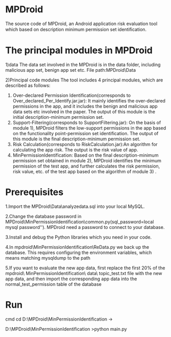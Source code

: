 # MPDroid
The source code of MPDroid, an Android application risk evaluation tool which
based on description minimum permission set identiﬁcation.
# The principal modules in MPDroid
1)data
The data set involved in the MPDroid is in the data folder, including malicious app set, benign app set etc.
File path:MPDroid\Data

2)Principal code modules 
The tool includes 4 principal modules, which are described as follows:
1) Over-declared Permission Identification(corresponds to Over_declared_Per_Identify.jar.jar): It mainly identifies the over-declared permissions in the app, and it includes the benign and malicious app data sets etc involved in the paper. The output of this module is the initial description-minimum permission set.
2) Support-Filtering(corresponds to SupportFiltering.jar): On the basis of module 1), MPDroid filters the low-support permissions in the app based on the functionality point-permission set identification. The output of this module is the final description-minimum permission set.
3) Risk Calculation(corresponds to RiskCalculation.jar):An algorithm for calculating the app risk. The output is the risk value of app.
4) MinPermissionIdentification: Based on the final description-minimum permission set obtained in module 2), MPDroid identifies the minimum permission of the test app, and further calculates the risk permission, risk value, etc. of the test app based on the algorithm of module 3) .
# Prerequisites
1.Import the MPDroid\Data\analyzedata.sql into your local MySQL.

2.Change the database password in MPDroid\MinPermissionIdentification\common.py(sql_password=local mysql password''). MPDroid need a password to connect to your database.

3.Install and debug the Python libraries which you need in your code.

4.In mpdroid\MinPermissionIdentification\ReData.py we back up the database. This requires configuring the environment variables, which means matching mysqldump to the path

5.If you want to evaluate the new app data, first replace the first 20% of the mpdroid\ MinPermissionIdentification\ data\ topic_test.txt file with the new app data, and then import the corresponding app data into the normal_test_permission table of the database
# Run
cmd cd D:\MPDroid\MinPermissionIdentification ->

D:\MPDroid\MinPermissionIdentification >python main.py
